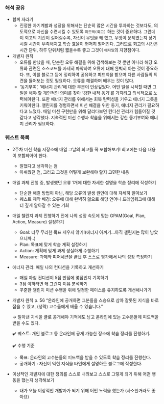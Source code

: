 
### 해석 공유

- 함께 자라기
    - 진정한 자기계발과 성장을 위해서는 단순히 많은 시간을 투자하는 것보다도, 의도적으로 자신을 수련시킬 수 있도록 `피드백(회고)` 하는 것이 중요하다. 그런데 이 회고의 기간이 길어질수록, 자신이 무엇을 왜 했고, 무엇이 문제였는지 상기시킬 시간이 부족해지고 학습 효율이 현저히 떨어진다. 그러므로 회고의 시간은 시간 단위, 하루 단위처럼 짧을수록 좋고 그것이 `애자일`의 지향점이다.
- 개발자 원칙
    - 오류를 만났을 때, 단순한 오류 해결을 위해 검색해보는 것 뿐만 아니라 해당 오류와 관련된 소스코드를 자세히 파악하여 오류에 대해 완벽히 아는 것이 중요하다. 또, 이를 블로그 등에 정리하여 공유하고 피드백을 받으며 다른 사람들의 의견을 들어보는 것도 필요하다. 오류를 해결하며 배우는 것이 많다.
    - ‘동기부여’, ‘에너지 관리’에 대한 부분이 인상깊었다. 어떤 일을 시작할 때면 그 일을 해야 할 개인적인 의미를 찾아 ‘강한 내적 동기’를 가지려고 의식적으로 노력해야한다. 또한 에너지 관리를 위해서는 회복 탄력성을 키우고 에너지 그릇을 키워야한다. 챌린지를 경험하면서 미션 해결을 위한 동기, 에너지 관리가 필요하다고 느꼈다. 매일 미션 구현만을 위해 달리다보면 컨디션 관리가 힘들어질 것 같다고 생각했다. 지속적인 미션 수행과 학습을 위해서는 강한 동기부여와 에너지 관리가 필요하다.

### 퀘스트 목록

- 2주차 미션 학습 저장소에 매일 그날의 회고를 꼭 포함해보기! 회고에는 다음 내용이 포함되어야 한다.
    - 잘했다고 생각하는 점
    - 아쉬웠던 점, 그리고 그것을 어떻게 보완해야 할지 고민한 내용

- 매일 과제 진행 중, 발생했던 오류 1개에 대한 자세한 설명을 학습 정리에 작성하기
    - 단순한 해결 방법이 아닌, 해당 오류의 발생 원인에 대해 자세히 알아보기
    - 퀘스트 제작 배경: 오류에 대해 완벽히 앎으로 해당 언어나 프레임워크에 대해 더 깊게 알아갈 수 있는 기회

- 매일 챌린지 과제 진행하기 전에 나의 성장 속도에 맞는 GPAM(Goal, Plan, Action, Measure) 설정하기
    - Goal: 너무 무리한 목표 세우지 않기!(에너지 아끼기…아직 챌린지는 많이 남았으니까..)
    - Plan: 목표에 맞게 학습 계획 설정하기
    - Action: 계획에 맞게 과제 성실하게 수행하기
    - Measure: 과제와 피어세션을 끝낸 후 스스로 평가해서 나의 성장 측정하기

- 에너지 관리: 매일 나의 컨디션을 기록하고 개선하기
    - 매일 아침 컨디션이 5점 만점에 몇점인지 기록하기
    - 3점 이하라면 왜 그런지 이유 분석하기
    - 꾸준한 챌린지 미션 수행을 위해 일정한 페이스를 유지하도록 개선해나가기

- 개발자 원칙 p. 56 “온라인에 공개하면 그분들을 스승으로 삼아 잘못된 지식을 바로잡을 수 있고, (생략) 고수들에게 배울 수 있습니다.”
    
    → 알아낸 지식을 글로 공개해야 기억에도 남고 온라인에 있는 고수분들께 피드백을 받을 수도 있다.
    
    ✔️ 퀘스트: 개인 블로그 등 온라인에 공개 가능한 장소에 학습 정리를 진행하기.
    
    ✔️ 수행 기준
    
    - 목표: 온라인의 고수분들의 피드백을 받을 수 있도록 학습 정리를 진행한다.
    - 공개하기 : 자신이 익힌 지식을 타인에게 설명하듯 블로그에 작성한다.

- 이상적인 개발자에 대한 정의를 스스로 내려보고 스스로 그렇게 되기 위해 어떤 행동을 했는지 생각해보기
    - 내가 오늘 이상적인 개발자가 되기 위해 어떤 노력을 했는가 (사소한거라도 좋아요)
